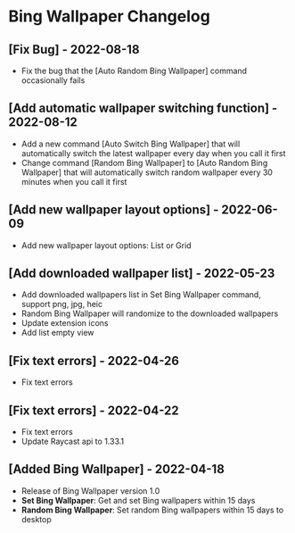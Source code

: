 # Bing Wallpaper Changelog

## [Fix Bug] - 2022-08-18

- Fix the bug that the [Auto Random Bing Wallpaper] command occasionally fails

## [Add automatic wallpaper switching function] - 2022-08-12

- Add a new command [Auto Switch Bing Wallpaper] that will automatically switch the latest wallpaper every day when you call it first
- Change command [Random Bing Wallpaper] to [Auto Random Bing Wallpaper] that will automatically switch random wallpaper every 30 minutes when you call it first

## [Add new wallpaper layout options] - 2022-06-09

- Add new wallpaper layout options: List or Grid

## [Add downloaded wallpaper list] - 2022-05-23

- Add downloaded wallpapers list in Set Bing Wallpaper command, support png, jpg, heic
- Random Bing Wallpaper will randomize to the downloaded wallpapers
- Update extension icons
- Add list empty view

## [Fix text errors] - 2022-04-26

- Fix text errors

## [Fix text errors] - 2022-04-22

- Fix text errors
- Update Raycast api to 1.33.1

## [Added Bing Wallpaper] - 2022-04-18

- Release of Bing Wallpaper version 1.0
- **Set Bing Wallpaper**: Get and set Bing wallpapers within 15 days
- **Random Bing Wallpaper**: Set random Bing wallpapers within 15 days to desktop
